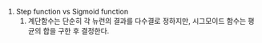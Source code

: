 1. Step function vs Sigmoid function
   1. 계단함수는 단순히 각 뉴런의 결과를 다수결로 정하지만, 시그모이드 함수는 평균의 합을 구한 후 결정한다.
